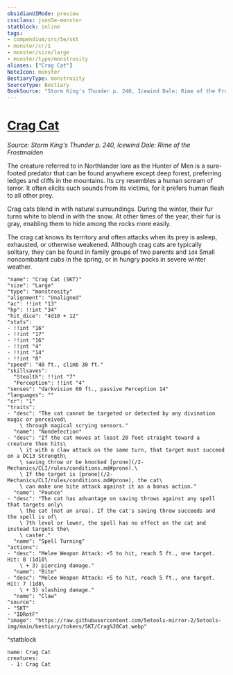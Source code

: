```yaml
---
obsidianUIMode: preview
cssclass: json5e-monster
statblock: inline
tags:
- compendium/src/5e/skt
- monster/cr/1
- monster/size/large
- monster/type/monstrosity
aliases: ["Crag Cat"]
NoteIcon: monster
BestiaryType: monstrosity
SourceType: Bestiary
BookSource: "Storm King's Thunder p. 240, Icewind Dale: Rime of the Frostmaiden"
---
```

# [Crag Cat](2-Mechanics/CLI/bestiary/monstrosity/crag-cat-skt.md)
*Source: Storm King's Thunder p. 240, Icewind Dale: Rime of the Frostmaiden*  

The creature referred to in Northlander lore as the Hunter of Men is a sure-footed predator that can be found anywhere except deep forest, preferring ledges and cliffs in the mountains. Its cry resembles a human scream of terror. It often elicits such sounds from its victims, for it prefers human flesh to all other prey.

Crag cats blend in with natural surroundings. During the winter, their fur turns white to blend in with the snow. At other times of the year, their fur is gray, enabling them to hide among the rocks more easily.

The crag cat knows its territory and often attacks when its prey is asleep, exhausted, or otherwise weakened. Although crag cats are typically solitary, they can be found in family groups of two parents and `1d4` Small noncombatant cubs in the spring, or in hungry packs in severe winter weather.

```statblock
"name": "Crag Cat (SKT)"
"size": "Large"
"type": "monstrosity"
"alignment": "Unaligned"
"ac": !!int "13"
"hp": !!int "34"
"hit_dice": "4d10 + 12"
"stats":
- !!int "16"
- !!int "17"
- !!int "16"
- !!int "4"
- !!int "14"
- !!int "8"
"speed": "40 ft., climb 30 ft."
"skillsaves":
  "Stealth": !!int "7"
  "Perception": !!int "4"
"senses": "darkvision 60 ft., passive Perception 14"
"languages": ""
"cr": "1"
"traits":
- "desc": "The cat cannot be targeted or detected by any divination magic or perceived\
    \ through magical scrying sensors."
  "name": "Nondetection"
- "desc": "If the cat moves at least 20 feet straight toward a creature then hits\
    \ it with a claw attack on the same turn, that target must succeed on a DC13 Strength\
    \ saving throw or be knocked [prone](/2-Mechanics/CLI/rules/conditions.md#prone).\
    \ If the target is [prone](/2-Mechanics/CLI/rules/conditions.md#prone), the cat\
    \ can make one bite attack against it as a bonus action."
  "name": "Pounce"
- "desc": "The cat has advantage on saving throws against any spell that targets only\
    \ the cat (not an area). If the cat's saving throw succeeds and the spell is of\
    \ 7th level or lower, the spell has no effect on the cat and instead targets the\
    \ caster."
  "name": "Spell Turning"
"actions":
- "desc": "Melee Weapon Attack: +5 to hit, reach 5 ft., one target. Hit: 8 (1d10\
    \ + 3) piercing damage."
  "name": "Bite"
- "desc": "Melee Weapon Attack: +5 to hit, reach 5 ft., one target. Hit: 7 (1d8\
    \ + 3) slashing damage."
  "name": "Claw"
"source":
- "SKT"
- "IDRotF"
"image": "https://raw.githubusercontent.com/5etools-mirror-2/5etools-img/main/bestiary/tokens/SKT/Crag%20Cat.webp"
```
^statblock

```encounter-table
name: Crag Cat
creatures:
 - 1: Crag Cat
```